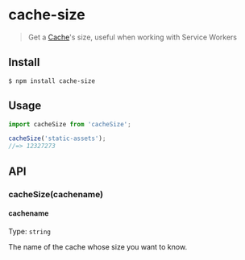 # cache-size

> Get a [Cache](https://developer.mozilla.org/en-US/docs/Web/API/Cache)'s size, useful when working with Service Workers


## Install

```
$ npm install cache-size
```


## Usage

```js
import cacheSize from 'cacheSize';

cacheSize('static-assets');
//=> 12327273
```


## API

### cacheSize(cachename)

#### cachename

Type: `string`

The name of the cache whose size you want to know.
